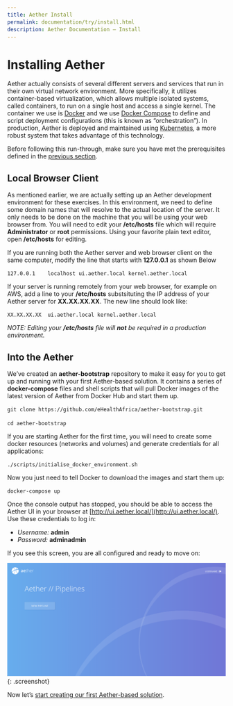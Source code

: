 ```yaml
---
title: Aether Install
permalink: documentation/try/install.html
description: Aether Documentation – Install
---
```

# Installing Aether
Aether actually consists of several different servers and services that run in their own virtual network environment.  More specifically, it utilizes container-based virtualization, which allows multiple isolated systems, called containers, to run on a single host and access a single kernel.  The container we use is [Docker](https://www.docker.com/) and we use [Docker Compose](https://docs.docker.com/compose/) to define and script deployment configurations (this is known as “orchestration”).  In production, Aether is deployed and maintained using [Kubernetes](https://kubernetes.io/), a more robust system that takes advantage of this technology.   

Before following this run-through, make sure you have met the prerequisites defined in the [previous section](index).
## Local Browser Client
As mentioned earlier, we are actually setting up an Aether development environment for these exercises.  In this environment, we need to define some domain names that will resolve to the actual location of the server.  It only needs to be done on the machine that you will be using your web browser from.  You will need to edit your **/etc/hosts** file which will require **Administrator** or **root** permissions.  Using your favorite plain text editor, open **/etc/hosts** for editing.  

If you are running both the Aether server and web browser client on the same computer, modify the line that starts with **127.0.0.1** as shown Below
```
127.0.0.1    localhost ui.aether.local kernel.aether.local
```
If your server is running remotely from your web browser, for example on AWS,  add a line to your **/etc/hosts** substsituting the IP address of your Aether server for **XX.XX.XX.XX**.  The new line should look like:
```
XX.XX.XX.XX  ui.aether.local kernel.aether.local
```

_NOTE: Editing your **/etc/hosts** file will **not** be required in a production environment._

## Into the Aether
We’ve created an **aether-bootstrap** repository to make it easy for you to get up and running with your first Aether-based solution. It contains a series of **docker-compose** files and shell scripts that will pull Docker images of the latest version of Aether from Docker Hub and start them up. 

```
git clone https://github.com/eHealthAfrica/aether-bootstrap.git

cd aether-bootstrap
```

If you are starting Aether for the first time, you will need to create some docker resources (networks and volumes) and generate credentials for all applications:

```
./scripts/initialise_docker_environment.sh
```

Now you just need to tell Docker to download the images and start them up:

```
docker-compose up
```

Once the console output has stopped, you should be able to access the Aether UI in your browser at [http://ui.aether.local/](http://ui.aether.local/). Use these credentials to log in:

- _Username:_ **admin**
- _Password:_ **adminadmin**

If you see this screen, you are all configured and ready to move on:

![AUX](/images/screenshots/pipelines-overview-start.png)
{: .screenshot}

Now let’s [start creating our first Aether-based solution](first-mapping).

